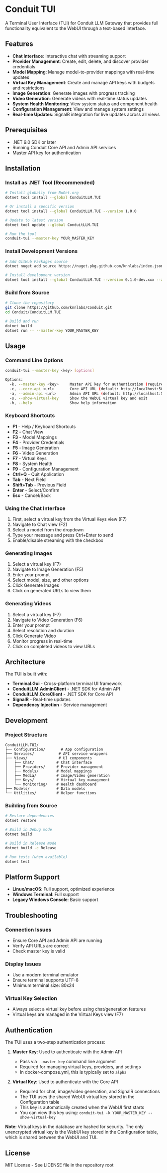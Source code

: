 # Conduit TUI

A Terminal User Interface (TUI) for Conduit LLM Gateway that provides full functionality equivalent to the WebUI through a text-based interface.

## Features

- **Chat Interface**: Interactive chat with streaming support
- **Provider Management**: Create, edit, delete, and discover provider credentials
- **Model Mapping**: Manage model-to-provider mappings with real-time updates
- **Virtual Key Management**: Create and manage API keys with budgets and restrictions
- **Image Generation**: Generate images with progress tracking
- **Video Generation**: Generate videos with real-time status updates
- **System Health Monitoring**: View system status and component health
- **Configuration Management**: View and manage system settings
- **Real-time Updates**: SignalR integration for live updates across all views

## Prerequisites

- .NET 9.0 SDK or later
- Running Conduit Core API and Admin API services
- Master API key for authentication

## Installation

### Install as .NET Tool (Recommended)

```bash
# Install globally from NuGet.org
dotnet tool install --global ConduitLLM.TUI

# Or install a specific version
dotnet tool install --global ConduitLLM.TUI --version 1.0.0

# Update to latest version
dotnet tool update --global ConduitLLM.TUI

# Run the tool
conduit-tui --master-key YOUR_MASTER_KEY
```

### Install Development Versions

```bash
# Add GitHub Packages source
dotnet nuget add source https://nuget.pkg.github.com/knnlabs/index.json -n github

# Install development version
dotnet tool install --global ConduitLLM.TUI --version 0.1.0-dev.xxx --add-source github
```

### Build from Source

```bash
# Clone the repository
git clone https://github.com/knnlabs/Conduit.git
cd Conduit/ConduitLLM.TUI

# Build and run
dotnet build
dotnet run -- --master-key YOUR_MASTER_KEY
```

## Usage

### Command Line Options

```bash
conduit-tui --master-key <key> [options]

Options:
  -k, --master-key <key>     Master API key for authentication (required)
  -c, --core-api <url>       Core API URL (default: http://localhost:5000)
  -a, --admin-api <url>      Admin API URL (default: http://localhost:5002)
  -s, --show-virtual-key     Show the WebUI virtual key and exit
  -h, --help                 Show help information
```

### Keyboard Shortcuts

- **F1** - Help / Keyboard Shortcuts
- **F2** - Chat View
- **F3** - Model Mappings
- **F4** - Provider Credentials
- **F5** - Image Generation
- **F6** - Video Generation
- **F7** - Virtual Keys
- **F8** - System Health
- **F9** - Configuration Management
- **Ctrl+Q** - Quit Application
- **Tab** - Next Field
- **Shift+Tab** - Previous Field
- **Enter** - Select/Confirm
- **Esc** - Cancel/Back

### Using the Chat Interface

1. First, select a virtual key from the Virtual Keys view (F7)
2. Navigate to Chat view (F2)
3. Select a model from the dropdown
4. Type your message and press Ctrl+Enter to send
5. Enable/disable streaming with the checkbox

### Generating Images

1. Select a virtual key (F7)
2. Navigate to Image Generation (F5)
3. Enter your prompt
4. Select model, size, and other options
5. Click Generate Images
6. Click on generated URLs to view them

### Generating Videos

1. Select a virtual key (F7)
2. Navigate to Video Generation (F6)
3. Enter your prompt
4. Select resolution and duration
5. Click Generate Video
6. Monitor progress in real-time
7. Click on completed videos to view URLs

## Architecture

The TUI is built with:
- **Terminal.Gui** - Cross-platform terminal UI framework
- **ConduitLLM.AdminClient** - .NET SDK for Admin API
- **ConduitLLM.CoreClient** - .NET SDK for Core API
- **SignalR** - Real-time updates
- **Dependency Injection** - Service management

## Development

### Project Structure

```
ConduitLLM.TUI/
├── Configuration/       # App configuration
├── Services/           # API service wrappers
├── Views/              # UI components
│   ├── Chat/          # Chat interface
│   ├── Providers/     # Provider management
│   ├── Models/        # Model mappings
│   ├── Media/         # Image/Video generation
│   ├── Keys/          # Virtual key management
│   └── Monitoring/    # Health dashboard
├── Models/            # Data models
└── Utilities/         # Helper functions
```

### Building from Source

```bash
# Restore dependencies
dotnet restore

# Build in Debug mode
dotnet build

# Build in Release mode
dotnet build -c Release

# Run tests (when available)
dotnet test
```

## Platform Support

- **Linux/macOS**: Full support, optimized experience
- **Windows Terminal**: Full support
- **Legacy Windows Console**: Basic support

## Troubleshooting

### Connection Issues
- Ensure Core API and Admin API are running
- Verify API URLs are correct
- Check master key is valid

### Display Issues
- Use a modern terminal emulator
- Ensure terminal supports UTF-8
- Minimum terminal size: 80x24

### Virtual Key Selection
- Always select a virtual key before using chat/generation features
- Virtual keys are managed in the Virtual Keys view (F7)

## Authentication

The TUI uses a two-step authentication process:

1. **Master Key**: Used to authenticate with the Admin API
   - Pass via `--master-key` command line argument
   - Required for managing virtual keys, providers, and settings
   - In docker-compose.yml, this is typically set to `alpha`

2. **Virtual Key**: Used to authenticate with the Core API  
   - Required for chat, image/video generation, and SignalR connections
   - The TUI uses the shared WebUI virtual key stored in the Configuration table
   - This key is automatically created when the WebUI first starts
   - You can view this key using: `conduit-tui -k YOUR_MASTER_KEY --show-virtual-key`

**Note**: Virtual keys in the database are hashed for security. The only unencrypted virtual key is the WebUI key stored in the Configuration table, which is shared between the WebUI and TUI.

## License

MIT License - See LICENSE file in the repository root